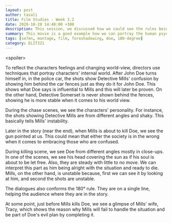 ```yaml
---
layout: post
author: tasali
title: Film Studies - Week 3.2
date: 2020-10-20 14:40:00 +300
description: This session, we discussed how we could see the rules being applied to movie (in Se7en to be exact) and how we could detect them. There wasn't much to note without showing the scenes as screenshots, which would take make whole day.
summary: This movie is a good example how we can portray the human psychology by using the common movie techniques.
tags: [se7en, montage, film, foreshadowing, doe, 180-degree]
category: ELIT321
---
```


&lt;spoiler&gt;

To reflect the characters feelings and changing world-view, directors use techniques that portray characters' internal world. After John Doe turns himself in, in the police car, the shots show Detective Mills' confusion by showing him behind the car fences just as they do it for John Doe. This shows what Doe says is influential to Mills and this will later be proven. On the other hand, Detective Somerset is never shown behind the fences, showing he is more stable when it comes to his world view.

During the chase scenes, we see the characters' personality. For instance, the shots showing Detective Mills are from different angles and shaky. This basically tells Mills' instability.

Later in the story (near the end), when Mills is about to kill Doe, we see the gun pointed at us. This could mean that either the society is in the wrong when it comes to embracing those who are confused.

During killing scene, we see Doe from different angles mostly in close-ups. In one of the scenes, we see his head covering the sun as if his soul is about to be let free. Also, they are steady with little to no move. We can interpret this part as him being alright with the situation and ready to die. Mills, on the other hand, is unstable because, first we can see it by looking at him, and second the shots are unstable. 

The dialogues also conforms the 180° rule. They are on a single line, helping the audience where they are in the story.

At some point, just before Mills kills Doe, we see a glimpse of Mills' wife, Tracy, which shows the reason why Mills will fail to handle the situation and be part of Doe's evil plan by completing it.